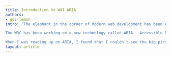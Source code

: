 ```yaml
---
title: Introduction to WAI ARIA
authors:
- gez-lemon
intro: 'The elephant in the corner of modern web development has been Ajax accessibility.

The W3C has been working on a new technology called ARIA - Accessible Rich Internet Applications - that provides a way for “Web 2.0” developers to bridge the gap between desktop-like interaction and accessibility.

When I was reading up on ARIA, I found that I couldn’t see the big picture because the specifications focus on the detail. So we asked Gez Lemon of The Paciello Group, Juicy Studio and the Web Standards Project’s Accessibility Task Force to write us an overview that would help developers understand what ARIA is, why it’s important, and how they can use it right now to help users with disabilities.'
layout: article
---
```

